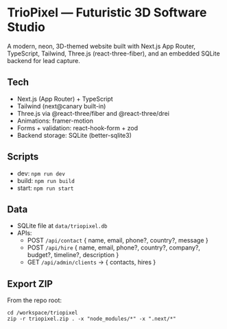 # TrioPixel — Futuristic 3D Software Studio

A modern, neon, 3D-themed website built with Next.js App Router, TypeScript, Tailwind, Three.js (react-three-fiber), and an embedded SQLite backend for lead capture.

## Tech
- Next.js (App Router) + TypeScript
- Tailwind (next@canary built-in)
- Three.js via @react-three/fiber and @react-three/drei
- Animations: framer-motion
- Forms + validation: react-hook-form + zod
- Backend storage: SQLite (better-sqlite3)

## Scripts
- dev: `npm run dev`
- build: `npm run build`
- start: `npm run start`

## Data
- SQLite file at `data/triopixel.db`
- APIs:
  - POST `/api/contact` { name, email, phone?, country?, message }
  - POST `/api/hire` { name, email, phone?, country?, company?, budget?, timeline?, description }
  - GET `/api/admin/clients` → { contacts, hires }

## Export ZIP
From the repo root:
```
cd /workspace/triopixel
zip -r triopixel.zip . -x "node_modules/*" -x ".next/*"
```
